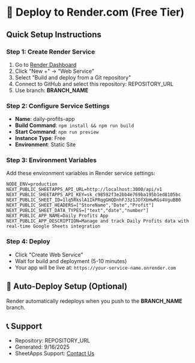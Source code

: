 
# 🚀 Deploy to Render.com (Free Tier)

## Quick Setup Instructions

### Step 1: Create Render Service
1. Go to [Render Dashboard](https://dashboard.render.com/)
2. Click "New +" → "Web Service"
3. Select "Build and deploy from a Git repository"
4. Connect to GitHub and select this repository: REPOSITORY_URL
5. Use branch: **BRANCH_NAME**

### Step 2: Configure Service Settings
- **Name**: daily-profits-app
- **Build Command**: `npm install && npm run build`
- **Start Command**: `npm run preview`
- **Instance Type**: Free
- **Environment**: Static Site

### Step 3: Environment Variables
Add these environment variables in Render service settings:

```
NODE_ENV=production
NEXT_PUBLIC_SHEETAPPS_API_URL=http://localhost:3000/api/v1
NEXT_PUBLIC_SHEETAPPS_API_KEY=sk_c98592f3e2bb4e769ba195b1ed8105bc
NEXT_PUBLIC_SHEET_ID=1lq5RkslA1IkPRqgGHQDnhFJ3z1JOfXbHwRGs4VguBB0
NEXT_PUBLIC_SHEET_HEADERS=["StoreName","Date","Profit"]
NEXT_PUBLIC_SHEET_DATA_TYPES=["text","date","number"]
NEXT_PUBLIC_APP_NAME=Daily Profits App
NEXT_PUBLIC_APP_DESCRIPTION=Manage and track Daily Profits data with real-time Google Sheets integration
```

### Step 4: Deploy
- Click "Create Web Service"
- Wait for build and deployment (5-10 minutes)
- Your app will be live at: `https://your-service-name.onrender.com`

## 🔄 Auto-Deploy Setup (Optional)
Render automatically redeploys when you push to the **BRANCH_NAME** branch.

## 📞 Support
- Repository: REPOSITORY_URL
- Generated: 9/16/2025
- SheetApps Support: [Contact Us](mailto:support@sheetapps.com)
